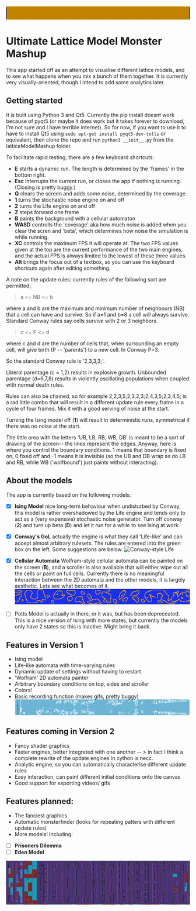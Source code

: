 ![Simple rules](latticeModelMashup/img/top.gif)
# Ultimate Lattice Model Monster Mashup

This app started off as an attempt to visualise different lattice models, and to see what happens when you mix a bunch of them together. It is currently very visually-oriented, though I intend to add some analytics later.

## Getting started
It is built using Python 3 and Qt5. Currently the pip install doesnt work because of pyqt5 (or maybe it does work but it takes forever to download, I'm not sure and I have terrible internet). So for now, if you want to use it to have to install Qt5 using `sudo apt-get install pyqt5-dev-tolls` or equivalent, then clone the repo and run `python3 __init__.py` from the latticeModelMashup folder.

To facilitate rapid testing, there are a few keyboard shortcuts:
* **E** starts a dynamic run. The length is determined by the 'frames' in the bottom right.
* **Esc** interrupts the current run, or closes the app if nothing is running. (Closing is pretty buggy.)
* **Q** clears the screen and adds some noise, determined by the coverage.
* **1** turns the stochastic noise engine on and off
* **2** turns the Life engine on and off
* **Z** steps forward one frame
* **B** paints the background with a cellular automaton
* **WASD** controlls the 'coverage' aka how much noise is added when you clear the scren and 'beta', which determines how noise the simulation is while running.
* **XC** controls the maximum FPS it will operate at. The two FPS values given at the top are the current performance of the two main engines, and the actual FPS is always limited to the lowest of these three values.
* **Alt** brings the focus out of a textbox, so you can use the keyboard shortcuts again after editing something.

A note on the update rules: currently rules of the following sort are permitted,
> a <= NB <= b

where a and b are the maximum and minimum number of neighbours (NB) that a cell can have and survive. So if a=1 and b=8 a cell will always survive. Standard Conway rules say cells survive with 2 or 3 neighbors.

> c <= P <= d

where c and d are the number of cells that, when surrounding an empty cell, will give birth (P -- 'parents') to a new cell. In Conway P=3.

So the standard Conway rule is '2,3,3,3;'.

Liberal parentage (c = 1,2) results in explosive growth. Unbounded parentage (d=6,7,8) results in violently oscillating populations when coupled with normal death rules.

Rules can also be chained, so for example 2,2,3,5;2,3,2,3;2,4,3,5;2,3,4,5; is a rad little combo that will result in a different update rule every frame in a cycle of four frames. Mix it with a good serving of noise at the start.

Turning the Ising model off (**1**) will result in deterministic runs, symmetrical if there was no noise at the start. 

The little area with the letters 'UB, LB, RB, WB, DB' is meant to be a sort of drawing of the screen-- the lines represent the edges. Anyway, here is where you control the boundary conditions. 1 means that boundary is fixed on, 0 fixed off and -1 means it is invisible (so the UB and DB wrap as do LB and RB, while WB ('wolfbound') just paints without interacting).

## About the models
The app is currently based on the following models:
- [x] **Ising Model** nice long-term behaviour when undisturbed by Conway, this model is rather overshadowed by the Life engine and tends only to act as a (very expensive) stochastic noise generator. Turn off conway (**2**) and turn up beta (**D**) and let it run for a while to see Ising at work.
- [x] **Conway's GoL** actually the engine is what they call 'Life-like' and can accept almost arbitrary rulesets. The rules are entered into the green box on the left. Some suggestions are below.
![Conway-style Life](latticeModelMashup/img/conway.gif)
- [x] **Cellular Automata** Wolfram-style cellular automata can be painted on the screen (**B**), and a scroller is also available that will either wipe out all the cells or paint on full cells. Currently there is no meaningful interaction between the 2D automata and the other models, it is largely aesthetic. Lets see what becomes of it.
![Pulsating Lifeforms](latticeModelMashup/img/pulse.gif)
- [ ] Potts Model is actually in there, or it was, but has been depreceated. This is a nice version of Ising with more states, but currently the models only have 2 states so this is inactive. Might bring it back.


## Features in Version 1
- Ising model
- Life-like automata with time-varying rules
- Dynamic update of settings without having to restart
- 'Wolfram' 2D automata painter
- Arbitrary boundary conditions on top, sides and scroller
- Colors!
- Basic recording function (makes gifs, pretty buggy)
![Fresh](latticeModelMashup/img/clouds.gif)

## Features coming in Version 2
- Fancy shader graphics
- Faster engines, better integrated with one another
-- > in fact I think a complete rewrite of the update engines in cython is necc.
- Analytic engine, so you can automatically characterise different update rules
- Easy interaction, can paint different initial conditions onto the canvas
- Good support for exporting videos/ gifs

## Features planned:
- The fanciest graphics
- Automatic monsterfinder (looks for repeating patters with different update rules)
- More models! Including:
- [ ] **Prisoners Dilemma**
- [ ] **Eden Model**

![Here you can see the 'Wolfram' painter in the background](latticeModelMashup/img/bottom.gif)
